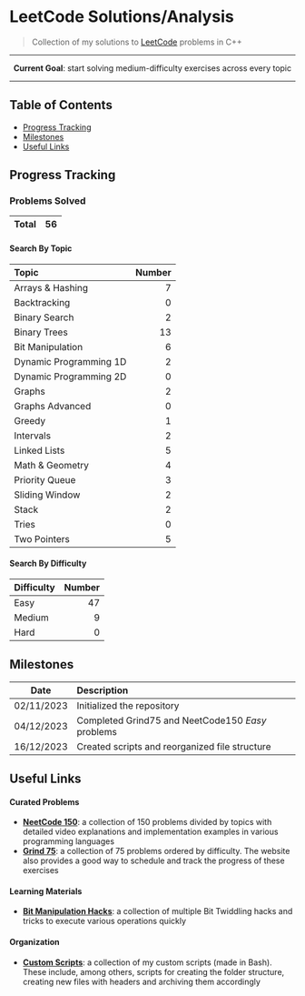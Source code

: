 # LeetCode Solutions/Analysis

> Collection of my solutions to [LeetCode](https://leetcode.com/racoelhosilva) problems in C++

---
<p align="center"> <strong>Current Goal</strong>: start solving medium-difficulty exercises across every topic<p>  

---

## Table of Contents
  - [Progress Tracking](#progress-tracking)
  - [Milestones](#milestones)
  - [Useful Links](#useful-links)

## Progress Tracking

### Problems Solved

| Total | 56 |
|:---:|:---:|

#### Search By Topic

| Topic | Number |
|:---|---:|
| Arrays & Hashing | 7 |
| Backtracking | 0 |
| Binary Search | 2 |
| Binary Trees | 13 |
| Bit Manipulation | 6 |
| Dynamic Programming 1D | 2 |
| Dynamic Programming 2D | 0 |
| Graphs | 2 |
| Graphs Advanced | 0 |
| Greedy | 1 |
| Intervals | 2 |
| Linked Lists | 5 |
| Math & Geometry | 4 |
| Priority Queue | 3 |
| Sliding Window | 2 |
| Stack | 2 |
| Tries | 0 |
| Two Pointers | 5 |

#### Search By Difficulty

| Difficulty | Number |
|:---|---:|
| Easy | 47 |
| Medium | 9 |
| Hard | 0 |

## Milestones

| Date | Description |
|:------:|:-------------|
| 02/11/2023 | Initialized the repository |
| 04/12/2023 | Completed Grind75 and NeetCode150 _Easy_ problems |
| 16/12/2023 | Created scripts and reorganized file structure |

## Useful Links

#### Curated Problems

- **[NeetCode 150](https://neetcode.io/practice)**: a collection of 150 problems divided by topics with detailed video explanations and implementation examples in various programming languages
- **[Grind 75](https://www.techinterviewhandbook.org/grind75?weeks=28&hours=40)**: a collection of 75 problems ordered by difficulty. The website also provides a good way to schedule and track the progress of these exercises

#### Learning Materials

- **[Bit Manipulation Hacks](http://graphics.stanford.edu/~seander/bithacks.html)**: a collection of multiple Bit Twiddling hacks and tricks to execute various operations quickly

#### Organization

- **[Custom Scripts](https://github.com/racoelhosilva/scripts)**: a collection of my custom scripts (made in Bash). These include, among others, scripts for creating the folder structure, creating new files with headers and archiving them accordingly
